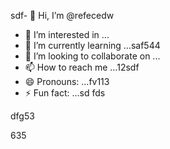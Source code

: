 sdf- 👋 Hi, I’m @refecedw
- 👀 I’m interested in ...
- 🌱 I’m currently learning ...saf544
- 💞️ I’m looking to collaborate on ...
- 📫 How to reach me ...12sdf
- 😄 Pronouns: ...fv113
- ⚡ Fun fact: ...sd
fds
<!---54545
refeced/refeced is a ✨ special ✨ repositorasdy because its `README.md` fer(this file) appears54on your GitHub profile.123545
You can click the Preview link to take a look at your chsdfanges.
--->dfg53
635
